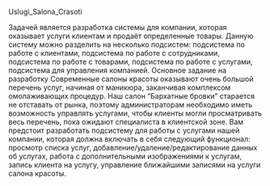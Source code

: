Uslugi_Salona_Crasoti

Задачей является разработка системы для компании, которая оказывает услуги клиентам и продаёт определенные товары. Данную систему можно разделить на несколько подсистем: подсистема по работе с клиентами, подсистема по работе с сотрудниками, подсистема по работе с товарами, подсистема по работе с услугами, подсистема для управления компанией. Основное задание на разработку Современные салоны красоты оказывают очень большой перечень услуг, начиная от маникюра, заканчивая комплексом омолаживающих процедур. Наш салон “Бархатные бровки” старается не отставать от рынка, поэтому администраторам необходимо иметь возможность управлять услугами, чтобы клиенты могли просматривать весь перечень, пока ожидают специалиста в клиентской зоне. Вам предстоит разработать подсистему для работы с услугами нашей компании, которая должна включать в себя следующий функционал: просмотр списка услуг, добавление/удаление/редактирование данных об услугах, работа с дополнительными изображениями к услугам, запись клиента на услугу, управление ближайшими записями на услуги салона красоты.
